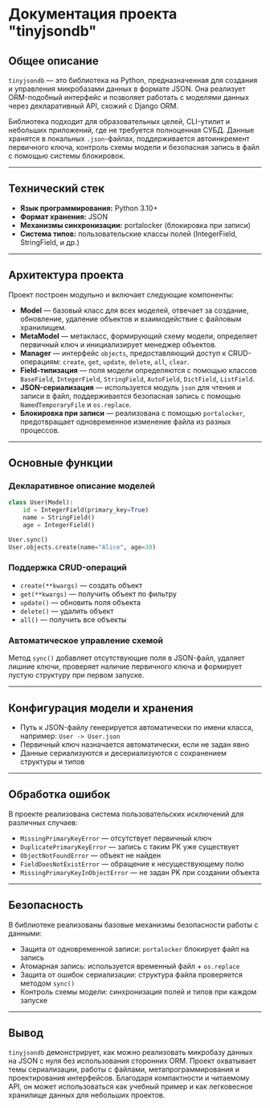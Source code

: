 # Документация проекта "tinyjsondb"

## Общее описание

`tinyjsondb` — это библиотека на Python, предназначенная для создания и управления микробазами данных в формате JSON. Она реализует ORM-подобный интерфейс и позволяет работать с моделями данных через декларативный API, схожий с Django ORM.

Библиотека подходит для образовательных целей, CLI-утилит и небольших приложений, где не требуется полноценная СУБД. Данные хранятся в локальных `.json`-файлах, поддерживается автоинкремент первичного ключа, контроль схемы модели и безопасная запись в файл с помощью системы блокировок.

---

## Технический стек

* **Язык программирования:** Python 3.10+
* **Формат хранения:** JSON
* **Механизмы синхронизации:** portalocker (блокировка при записи)
* **Система типов:** пользовательские классы полей (IntegerField, StringField, и др.)

---

## Архитектура проекта

Проект построен модульно и включает следующие компоненты:

* **Model** — базовый класс для всех моделей, отвечает за создание, обновление, удаление объектов и взаимодействие с файловым хранилищем.
* **MetaModel** — метакласс, формирующий схему модели, определяет первичный ключ и инициализирует менеджер объектов.
* **Manager** — интерфейс `objects`, предоставляющий доступ к CRUD-операциям: `create`, `get`, `update`, `delete`, `all`, `clear`.
* **Field-типизация** — поля модели определяются с помощью классов `BaseField`, `IntegerField`, `StringField`, `AutoField`, `DictField`, `ListField`.
* **JSON-сериализация** — используется модуль `json` для чтения и записи в файл, поддерживается безопасная запись с помощью `NamedTemporaryFile` и `os.replace`.
* **Блокировка при записи** — реализована с помощью `portalocker`, предотвращает одновременное изменение файла из разных процессов.

---

## Основные функции

### Декларативное описание моделей

```python
class User(Model):
    id = IntegerField(primary_key=True)
    name = StringField()
    age = IntegerField()

User.sync()
User.objects.create(name="Alice", age=30)
```

### Поддержка CRUD-операций

* `create(**kwargs)` — создать объект
* `get(**kwargs)` — получить объект по фильтру
* `update()` — обновить поля объекта
* `delete()` — удалить объект
* `all()` — получить все объекты

### Автоматическое управление схемой

Метод `sync()` добавляет отсутствующие поля в JSON-файл, удаляет лишние ключи, проверяет наличие первичного ключа и формирует пустую структуру при первом запуске.

---

## Конфигурация модели и хранения

* Путь к JSON-файлу генерируется автоматически по имени класса, например: `User -> User.json`
* Первичный ключ назначается автоматически, если не задан явно
* Данные сериализуются и десериализуются с сохранением структуры и типов

---

## Обработка ошибок

В проекте реализована система пользовательских исключений для различных случаев:

* `MissingPrimaryKeyError` — отсутствует первичный ключ
* `DuplicatePrimaryKeyError` — запись с таким PK уже существует
* `ObjectNotFoundError` — объект не найден
* `FieldDoesNotExistError` — обращение к несуществующему полю
* `MissingPrimaryKeyInObjectError` — не задан PK при создании объекта

---

## Безопасность

В библиотеке реализованы базовые механизмы безопасности работы с данными:

* Защита от одновременной записи: `portalocker` блокирует файл на запись
* Атомарная запись: используется временный файл + `os.replace`
* Защита от ошибок сериализации: структура файла проверяется методом `sync()`
* Контроль схемы модели: синхронизация полей и типов при каждом запуске

---

## Вывод

`tinyjsondb` демонстрирует, как можно реализовать микробазу данных на JSON с нуля без использования сторонних ORM. Проект охватывает темы сериализации, работы с файлами, метапрограммирования и проектирования интерфейсов. Благодаря компактности и читаемому API, он может использоваться как учебный пример и как легковесное хранилище данных для небольших проектов.

